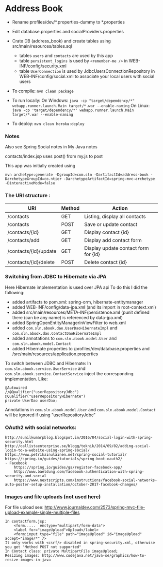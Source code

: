 # Address Book

+ Rename profiles/dev/*.properties-dummy to *.properties
+ Edit database.properties and socialProviders.properties
+ Crate DB (address_book) and create tables using src/main/resources/tables.sql
	+ tables `users` and `contacts` are used by this app
	+ table `persistent_logins` is used by `<remember-me />` in WEB-INF/config/security.xml  
	+ table `UserConnection` is used by JdbcUsersConnectionRepository in WEB-INF/config/social.xml to associate your local users with social users

+ To compile:
	`mvn clean package`
+ To run locally:
	On Windows:	`java -cp "target/dependency/*" webapp.runner.launch.Main target/*.war --enable-naming`
	On Linux: 	`java -cp 'target/dependency/*' webapp.runner.launch.Main target/*.war --enable-naming`
+ To deploy:
	`mvn clean heroku:deploy`


### Notes 
Also see Spring Social notes in My Java notes

contacts/index.jsp uses post() from my.js to post

This app was initially created using

	mvn archetype:generate -DgroupId=com.sln -DartifactId=address-book -DarchetypeGroupId=co.ntier -DarchetypeArtifactId=spring-mvc-archetype -DinteractiveMode=false


### The URI structure :

|URI					|Method	|Action
|-----------------------|-------|--------------
|/contacts				|GET	|Listing, display all contacts
|/contacts				|POST	|Save or update contact
|/contacts/{id}			|GET	|Display contact {id}
|/contacts/add			|GET	|Display add contact form
|/contacts/{id}/update	|GET	|Display update contact form for {id}
|/contacts/{id}/delete	|POST	|Delete contact {id}


### Switching from JDBC to Hibernate via JPA
Here Hibernate implementation is used over JPA api
To do this I did the following:
+ added artifacts to pom.xml: spring-orm, hibernate-entitymanager
+ added WEB-INF/config/data-jpa.xml (and its import in root-context.xml)
+ added src/main/resources/META-INF/persistence.xml (punit defined there (can be any name) is referenced by data-jpa.xml)
+ added SpringOpenEntityManagerInViewFilter to web.xml
+ added `com.sln.abook.dao.UserDaoHibernateImpl` and `com.sln.abook.dao.ContactDaoHibernateImpl`
+ added annotations to `com.sln.abook.model.User` and `com.sln.abook.model.Contact`
+ added Hibernate properties to /profiles/dev/database.properties and /src/main/resources/application.properties

To switch between JDBC and Hibernate:
In `com.sln.abook.service.UserService` and `com.sln.abook.service.ContactService` inject the corresponding implementation. Like:

	@Autowired
	//@Qualifier("userRepositoryJdbc")
	@Qualifier("userRepositoryHibernate")
	private UserDao userDao;

Annotations in `com.sln.abook.model.User` and `com.sln.abook.model.Contact` will be ignored if using "userRepositoryJdbc"


### OAuth2 with social networks:
	http://sunilkumarpblog.blogspot.in/2016/04/social-login-with-spring-security.html
	http://callistaenterprise.se/blogg/teknik/2014/09/02/adding-social-login-to-a-website-using-spring-social/
	https://www.petrikainulainen.net/spring-social-tutorial/
	https://spring.io/guides/tutorials/spring-boot-oauth2/
	- Facebook  
		https://spring.io/guides/gs/register-facebook-app/
		http://www.baeldung.com/facebook-authentication-with-spring-security-and-social
		https://www.nextscripts.com/instructions/facebook-social-networks-auto-poster-setup-installation/october-2017-facebook-changes/

	
### Images and file uploads (not used here)
For file upload see: http://www.journaldev.com/2573/spring-mvc-file-upload-example-single-multiple-files

	In contactform.jsp:
		<form.....  enctype="multipart/form-data">
		<label for="imageUpload">Upload</label>
        <form:input type="file" path="imageUpload" id="imageUpload" accept="image/*" />
    It only works with <csrf/> disabled in spring-security.xml, otherwise you get "Method POST not supported"
    In Contact class: private MultipartFile imageUpload;
    Resizing images: http://www.codejava.net/java-se/graphics/how-to-resize-images-in-java  
	

